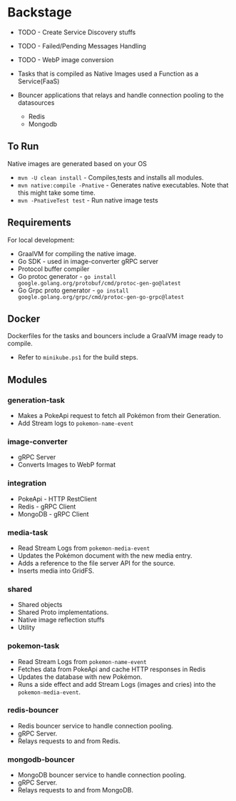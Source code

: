 # Backstage

- TODO - Create Service Discovery stuffs
- TODO - Failed/Pending Messages Handling
- TODO - WebP image conversion

- Tasks that is compiled as Native Images used a Function as a Service(FaaS)
- Bouncer applications that relays and handle connection pooling to the datasources
    - Redis
    - Mongodb

## To Run

Native images are generated based on your OS

- `mvn -U clean install` - Compiles,tests and installs all modules.
- `mvn native:compile -Pnative` - Generates native executables. Note that this might take some time.
- `mvn -PnativeTest test` - Run native image tests

## Requirements

For local development:

- GraalVM for compiling the native image.
- Go SDK - used in image-converter gRPC server
- Protocol buffer compiler
- Go protoc generator - `go install google.golang.org/protobuf/cmd/protoc-gen-go@latest`
- Go Grpc proto generator - `go install google.golang.org/grpc/cmd/protoc-gen-go-grpc@latest`

## Docker

Dockerfiles for the tasks and bouncers include a GraalVM image ready to compile.

- Refer to `minikube.ps1` for the build steps.

## Modules

### generation-task

- Makes a PokeApi request to fetch all Pokémon from their Generation.
- Add Stream logs to `pokemon-name-event`

### image-converter

- gRPC Server
- Converts Images to WebP format

### integration

- PokeApi - HTTP RestClient
- Redis - gRPC Client
- MongoDB - gRPC Client

### media-task

- Read Stream Logs from `pokemon-media-event`
- Updates the Pokémon document with the new media entry.
- Adds a reference to the file server API for the source.
- Inserts media into GridFS.

### shared

- Shared objects
- Shared Proto implementations.
- Native image reflection stuffs
- Utility

### pokemon-task

- Read Stream Logs from `pokemon-name-event`
- Fetches data from PokeApi and cache HTTP responses in Redis
- Updates the database with new Pokémon.
- Runs a side effect and add Stream Logs (images and cries) into the `pokemon-media-event`.

### redis-bouncer

- Redis bouncer service to handle connection pooling.
- gRPC Server.
- Relays requests to and from Redis.

### mongodb-bouncer

- MongoDB bouncer service to handle connection pooling.
- gRPC Server.
- Relays requests to and from MongoDB.
